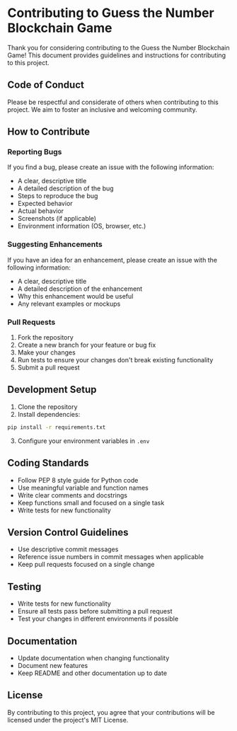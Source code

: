 # Contributing to Guess the Number Blockchain Game

Thank you for considering contributing to the Guess the Number Blockchain Game! This document provides guidelines and instructions for contributing to this project.

## Code of Conduct

Please be respectful and considerate of others when contributing to this project. We aim to foster an inclusive and welcoming community.

## How to Contribute

### Reporting Bugs

If you find a bug, please create an issue with the following information:
- A clear, descriptive title
- A detailed description of the bug
- Steps to reproduce the bug
- Expected behavior
- Actual behavior
- Screenshots (if applicable)
- Environment information (OS, browser, etc.)

### Suggesting Enhancements

If you have an idea for an enhancement, please create an issue with the following information:
- A clear, descriptive title
- A detailed description of the enhancement
- Why this enhancement would be useful
- Any relevant examples or mockups

### Pull Requests

1. Fork the repository
2. Create a new branch for your feature or bug fix
3. Make your changes
4. Run tests to ensure your changes don't break existing functionality
5. Submit a pull request

## Development Setup

1. Clone the repository
2. Install dependencies:
```bash
pip install -r requirements.txt
```
3. Configure your environment variables in `.env`

## Coding Standards

- Follow PEP 8 style guide for Python code
- Use meaningful variable and function names
- Write clear comments and docstrings
- Keep functions small and focused on a single task
- Write tests for new functionality

## Version Control Guidelines

- Use descriptive commit messages
- Reference issue numbers in commit messages when applicable
- Keep pull requests focused on a single change

## Testing

- Write tests for new functionality
- Ensure all tests pass before submitting a pull request
- Test your changes in different environments if possible

## Documentation

- Update documentation when changing functionality
- Document new features
- Keep README and other documentation up to date

## License

By contributing to this project, you agree that your contributions will be licensed under the project's MIT License.